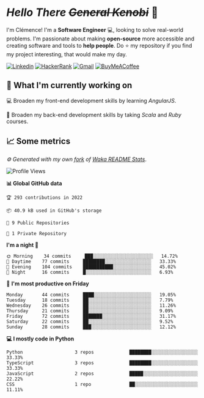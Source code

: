 <!---
chomelc/chomelc is a ✨ special ✨ repository because its `README.md` (this file) appears on your GitHub profile.
You can click the Preview link to take a look at your changes.
--->

# *Hello There ~~General Kenobi~~* :vulcan_salute:

I'm Clémence! I'm a **Software Engineer** :computer:, looking to solve real-world problems. I'm passionate about making **open-source** more accessible and creating software and tools to **help people**. Do :star: my repository if you find my project interesting, that would make my day.

<!-- Badges -->
[![Linkedin](https://img.shields.io/badge/-ClémenceChomel-blue?style=flat&logo=Linkedin&logoColor=white)](https://www.linkedin.com/in/clemencechomel/)
[![HackerRank](https://img.shields.io/badge/-clemence_chomel-islamicgreen?style=flat&logo=HackerRank&logoColor=black)](https://www.hackerrank.com/clemence_chomel?hr_r=1)
[![Gmail](https://img.shields.io/badge/-clemence.chomel-c14438?style=flat&logo=Gmail&logoColor=white)](mailto:clemence.chomel@gmail.com)
[![BuyMeACoffee](https://img.shields.io/badge/-chomelcl-yellow?style=flat&logo=buymeacoffee&logoColor=black)](https://www.buymeacoffee.com/chomelcl)

## :open_file_folder: What I'm currently working on

:computer: Broaden my front-end development skills by learning *AngularJS*.

:open_book: Broaden my back-end development skills by taking *Scala* and *Ruby* courses.

## :chart_with_upwards_trend: Some metrics

*:gear: Generated with my own [fork](https://github.com/chomelc/waka-readme-stats) of [Waka README Stats](https://github.com/anmol098/waka-readme-stats)*.

<!--START_SECTION:waka-->
![Profile Views](http://img.shields.io/badge/Profile%20Views-0-orange)

**📊 Global GitHub data** 

```text
🏆 293 contributions in 2022

📦 40.9 kB used in GitHub's storage 

📜 9 Public Repositories 

🔑 1 Private Repository 

```
**I'm a night 🦉** 

```text
🌞 Morning    34 commits     ███░░░░░░░░░░░░░░░░░░░░░░   14.72% 
🌆 Daytime    77 commits     ████████░░░░░░░░░░░░░░░░░   33.33% 
🌃 Evening    104 commits    ███████████░░░░░░░░░░░░░░   45.02% 
🌙 Night      16 commits     █░░░░░░░░░░░░░░░░░░░░░░░░   6.93%

```
📅 **I'm most productive on Friday** 

```text
Monday       44 commits     ████░░░░░░░░░░░░░░░░░░░░░   19.05% 
Tuesday      18 commits     ██░░░░░░░░░░░░░░░░░░░░░░░   7.79% 
Wednesday    26 commits     ██░░░░░░░░░░░░░░░░░░░░░░░   11.26% 
Thursday     21 commits     ██░░░░░░░░░░░░░░░░░░░░░░░   9.09% 
Friday       72 commits     ███████░░░░░░░░░░░░░░░░░░   31.17% 
Saturday     22 commits     ██░░░░░░░░░░░░░░░░░░░░░░░   9.52% 
Sunday       28 commits     ███░░░░░░░░░░░░░░░░░░░░░░   12.12%

```


**💻 I mostly code in Python** 

```text
Python                   3 repos             ████████░░░░░░░░░░░░░░░░░   33.33% 
TypeScript               3 repos             ████████░░░░░░░░░░░░░░░░░   33.33% 
JavaScript               2 repos             █████░░░░░░░░░░░░░░░░░░░░   22.22% 
CSS                      1 repo              ██░░░░░░░░░░░░░░░░░░░░░░░   11.11%

```



<!--END_SECTION:waka-->